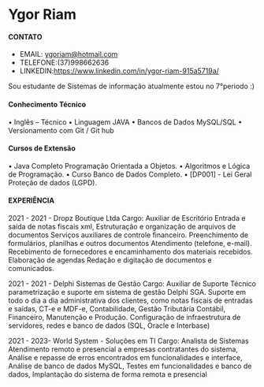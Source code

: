# Ygor Riam
#### CONTATO 
- EMAIL: ygoriam@hotmail.com
- TELEFONE:(37)998662636
- LINKEDIN:https://www.linkedin.com/in/ygor-riam-915a5719a/

Sou estudante de Sistemas de informação atualmente estou no 7°periodo :)

#### Conhecimento Técnico
• Inglês – Técnico
• Linguagem JAVA
• Bancos de Dados MySQL/SQL
• Versionamento com Git / Git hub

#### Cursos de Extensão
• Java Completo Programação Orientada a Objetos.
• Algoritmos e Lógica de Programação.
• Curso Banco de Dados Completo.
• [DP001] - Lei Geral Proteção de dados (LGPD).


#### EXPERIÊNCIA 
2021 - 2021 - Dropz Boutique Ltda
Cargo: Auxiliar de Escritório
Entrada e saída de notas fiscais xml, Estruturação e organização de arquivos de documentos
Serviços auxiliares de controle financeiro. Preenchimento de formulários, planilhas e outros
documentos Atendimento (telefone, e-mail). Recebimento de fornecedores e encaminhamento
dos materiais recebidos. Elaboração de agendas Redação e digitação de documentos e
comunicados.

2021 - 2021 - Delphi Sistemas de Gestão
Cargo: Auxiliar de Suporte Técnico
parametrização e suporte em sistema de gestão Delphi SGA. Suporte em todo o dia a dia 
administrativa dos clientes, como notas fiscais de entradas e saídas, CT-e e MDF-e, 
Contabilidade, Gestão Tributária Contábil, Financeiro, Manutenção e Produção. 
Configuração de infraestrutura de servidores, redes e banco de dados (SQL, Oracle e Interbase)

2021 - 2023- World System - Soluções em TI
Cargo: Analista de Sistemas
Atendimento remoto e presencial a empresas contratantes do sistema, 
Análise e repasse de erros encontrados em funcionalidades e interface,
Análise de banco de dados MySQL, Testes em funcionalidades e banco de dados,
Implantação do sistema de forma remota e presencial

